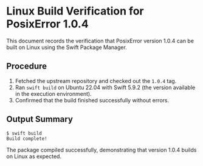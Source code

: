 # Linux Build Verification for PosixError 1.0.4

This document records the verification that PosixError version 1.0.4 can be
built on Linux using the Swift Package Manager.

## Procedure

1. Fetched the upstream repository and checked out the `1.0.4` tag.
2. Ran `swift build` on Ubuntu 22.04 with Swift 5.9.2 (the version available in
   the execution environment).
3. Confirmed that the build finished successfully without errors.

## Output Summary

```
$ swift build
Build complete!
```

The package compiled successfully, demonstrating that version 1.0.4 builds on
Linux as expected.
